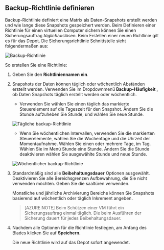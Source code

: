## <a name="defining-a-backup-policy"></a>Backup-Richtlinie definieren

Backup-Richtlinie definiert eine Matrix als Daten-Snapshots erstellt werden und wie lange diese Snapshots gespeichert werden. Beim Definieren einer Richtlinie für einen virtuellen Computer sichern können Sie einen Sicherungsauftrag *täglich*auslösen. Beim Erstellen einer neuen Richtlinie gilt es für das Depot. Die Sicherungsrichtlinie Schnittstelle sieht folgendermaßen aus:

![Backup-Richtlinie](./media/backup-create-policy-for-vms/backup-policy.png)

So erstellen Sie eine Richtlinie:

1. Geben Sie den **Richtliniennamen ein**.

2. Snapshots der Daten können täglich oder wöchentlich Abständen erstellt werden. Verwenden Sie im Dropdownmenü **Backup-Häufigkeit** , ob Daten Snapshots täglich erstellt werden oder wöchentlich.

    - Verwenden Sie wählen Sie einen täglich das markierte Steuerelement auf die Tageszeit für den Snapshot. Ändern Sie die Stunde aufzuheben Sie Stunde, und wählen Sie neue Stunde.

    ![Tägliche backup-Richtlinie](./media/backup-create-policy-for-vms/backup-policy-daily.png) <br/>

    - Wenn Sie wöchentlichen Intervallen, verwenden Sie die markierten Steuerelemente, wählen Sie die Wochentage und die Uhrzeit der Momentaufnahme. Wählen Sie einen oder mehrere Tage, im Tag. Wählen Sie im Menü Stunde eine Stunde. Ändern Sie die Stunde deaktivieren wählen Sie ausgewählte Stunde und neue Stunde.

    ![Wöchentlicher backup-Richtlinie](./media/backup-create-policy-for-vms/backup-policy-weekly.png)

3. Standardmäßig sind alle **Beibehaltungsdauer** Optionen ausgewählt. Deaktivieren Sie alle Bereichsgrenzen Aufbewahrung, die Sie nicht verwenden möchten. Geben Sie die saaltüren verwenden.

    Monatliche und jährliche Archivierung Bereiche können Sie Snapshots basierend auf wöchentlich oder täglich Inkrement angeben.

    >[AZURE.NOTE] Beim Schützen einer VM führt ein Sicherungsauftrag einmal täglich. Die beim Ausführen der Sicherung dauert für jedes Beibehaltungsdauer.

4. Nachdem alle Optionen für die Richtlinie festlegen, am Anfang des Blades klicken Sie auf **Speichern**.

    Die neue Richtlinie wird auf das Depot sofort angewendet.
